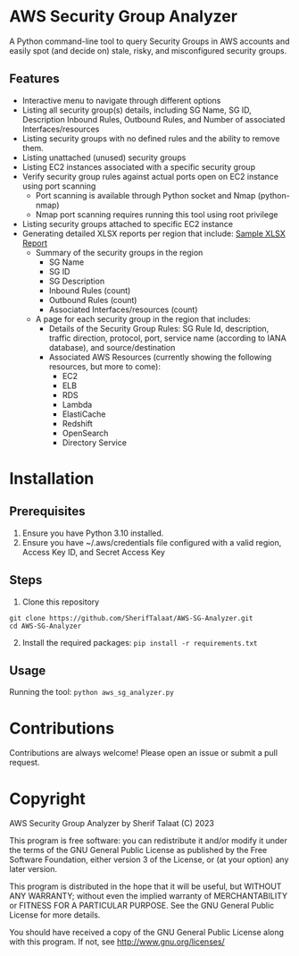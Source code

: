 # AWS Security Group Analyzer
A Python command-line tool to query Security Groups in AWS accounts and easily spot (and decide on) stale, risky, and misconfigured security groups.

## Features
+ Interactive menu to navigate through different options
+ Listing all security group(s) details, including SG Name, SG ID, Description Inbound Rules, Outbound Rules, and Number of associated Interfaces/resources
+ Listing security groups with no defined rules and the ability to remove them.
+ Listing unattached (unused) security groups
+ Listing EC2 instances associated with a specific security group
+ Verify security group rules against actual ports open on EC2 instance using port scanning
  + Port scanning is available through Python socket and Nmap (python-nmap)
  + Nmap port scanning requires running this tool using root privilege 
+ Listing security groups attached to specific EC2 instance
+ Generating detailed XLSX reports per region that include: [Sample XLSX Report](https://github.com/SherifTalaat/AWS-SG-Analyzer/blob/b35ce776d57ac3284167c4081ae88cbf452fedb9/Sample%20Report.xlsx)
  + Summary of the security groups in the region
    + SG Name
    + SG ID
    + SG Description
    + Inbound Rules (count)
    + Outbound Rules (count)
    + Associated Interfaces/resources (count)
  + A page for each security group in the region that includes:
    + Details of the Security Group Rules: SG Rule Id, description, traffic direction, protocol, port, service name (according to IANA database), and source/destination
    + Associated AWS Resources (currently showing the following resources, but more to come):
      + EC2
      + ELB
      + RDS
      + Lambda
      + ElastiCache
      + Redshift
      + OpenSearch
      + Directory Service
     
# Installation

## Prerequisites
1. Ensure you have Python 3.10 installed.
2. Ensure you have ~/.aws/credentials file configured with a valid region, Access Key ID, and Secret Access Key

## Steps
1. Clone this repository

```
git clone https://github.com/SherifTalaat/AWS-SG-Analyzer.git
cd AWS-SG-Analyzer
```

2. Install the required packages: ```pip install -r requirements.txt```

## Usage
Running the tool:
```python aws_sg_analyzer.py```



# Contributions
Contributions are always welcome! Please open an issue or submit a pull request.

# Copyright
AWS Security Group Analyzer by Sherif Talaat (C) 2023

This program is free software: you can redistribute it and/or modify it under the terms of the GNU General Public License as published by the Free Software Foundation, either version 3 of the License, or (at your option) any later version.

This program is distributed in the hope that it will be useful, but WITHOUT ANY WARRANTY; without even the implied warranty of MERCHANTABILITY or FITNESS FOR A PARTICULAR PURPOSE. See the GNU General Public License for more details.

You should have received a copy of the GNU General Public License along with this program. If not, see http://www.gnu.org/licenses/


